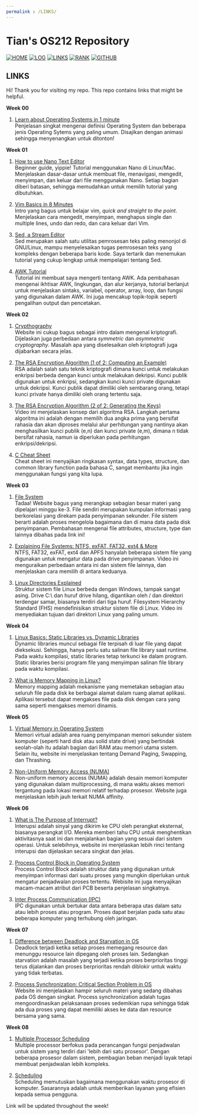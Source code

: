 ```yaml
---
permalink : /LINKS/
---
```


# Tian's OS212 Repository

[![HOME](https://img.shields.io/badge/-HOME-FFFF00?style=for-the-badge&logoColor=white)](https://tianpramesti.github.io/os212/)
[![LOG](https://img.shields.io/badge/-LOG-FF0080?style=for-the-badge&logoColor=white)](https://github.com/tianpramesti/os212/blob/master/TXT/mylog.txt)
[![LINKS](https://img.shields.io/badge/-LINKS-8000FF?style=for-the-badge&logoColor=white)](https://github.com/tianpramesti/os212/blob/master/links.md)
[![RANK](https://img.shields.io/badge/-RANK-0011ff?style=for-the-badge&logoColor=white)](https://github.com/tianpramesti/os212/blob/master/TXT/myrank.txt)
[![GITHUB](https://img.shields.io/badge/GitHub-100000?style=for-the-badge&logo=github&logoColor=white)](https://github.com/tianpramesti/os212)

## LINKS

Hi! Thank you for visiting my repo. This repo contains links that might be helpful.

**Week 00**
1. [Learn about Operating Systems in 1 minute](https://www.youtube.com/watch?v=fkGCLIQx1MI)<br>Penjelasan singkat mengenai definisi Operating System dan beberapa jenis Operating Sytems yang paling umum. Disajikan dengan animasi sehingga menyenangkan untuk ditonton!  

**Week 01**
1. [How to use Nano Text Editor](https://www.youtube.com/watch?v=Jf0ZJZJ8jlI)<br>Beginner guide, yippie! Tutorial menggunakan Nano di Linux/Mac. Menjelaskan dasar-dasar untuk membuat file, menavigasi, mengedit, menyimpan, dan keluar dari file menggunakan Nano. Setiap bagian diberi batasan, sehingga memudahkan untuk memilih tutorial yang dibutuhkan.  

2. [Vim Basics in 8 Minutes](https://www.youtube.com/watch?v=ggSyF1SVFr4)<br>Intro yang bagus untuk belajar vim, *quick and straight to the point*. Menjelaskan cara mengedit, menyimpan, menghapus single dan multiple lines, undo dan redo, dan cara keluar dari Vim. 

3. [Sed, a Stream Editor](https://www.gnu.org/software/sed/manual/sed.html)<br>Sed merupakan salah satu utilitas pemrosesan teks paling menonjol di GNU/Linux, mampu menyelesaikan tugas pemrosesan teks yang kompleks dengan beberapa baris kode. Saya tertarik dan menemukan tutorial yang cukup lengkap untuk mempelajari tentang Sed.

4. [AWK Tutorial](https://www.tutorialspoint.com/awk/index.htm)<br>Tutorial ini membuat saya mengerti tentang AWK. Ada pembahasan mengenai ikhtisar AWK, lingkungan, dan alur kerjanya, tutorial berlanjut untuk menjelaskan sintaks, variabel, operator, array, loop, dan fungsi yang digunakan dalam AWK. Ini juga mencakup topik-topik seperti pengalihan output dan pencetakan.

**Week 02**
1. [Crypthography](https://www.synopsys.com/glossary/what-is-cryptography.html)<br>Website ini cukup bagus sebagai intro dalam mengenal kriptografi. Dijelaskan juga perbedaan antara *symmetric* dan *asymmetric cryptography*. Masalah apa yang diselesaikan oleh kriptografi juga dijabarkan secara jelas.

2. [The RSA Encryption Algorithm (1 of 2: Computing an Example)](https://www.youtube.com/watch?v=4zahvcJ9glg)<br>RSA adalah salah satu teknik kriptografi dimana kunci untuk melakukan enkripsi berbeda dengan kunci untuk melakukan dekripsi. Kunci publik digunakan untuk enkripsi, sedangkan kunci kunci private digunakan untuk dekripsi. Kunci publik dapat dimiliki oleh sembarang orang, tetapi kunci private hanya dimiliki oleh orang tertentu saja.

3. [The RSA Encryption Algorithm (2 of 2: Generating the Keys)](https://www.youtube.com/watch?v=oOcTVTpUsPQ)<br>Video ini menjelaskan konsep dari algoritma RSA. Langkah pertama algoritma ini adalah dengan memilih dua angka prima yang bersifat rahasia dan akan diproses melalui alur perhitungan yang nantinya akan menghasilkan kunci publik (e,n) dan kunci private (e,m), dimana n tidak bersifat rahasia, namun ia diperlukan pada perhitungan enkripsi/dekripsi.

4. [C Cheat Sheet](https://cheatography.com/ashlyn-black/cheat-sheets/c-reference/)<br>Cheat sheet ini  menyajikan ringkasan syntax, data types, structure, dan common library function pada bahasa C, sangat membantu jika ingin menggunakan fungsi yang kita lupa.

**Week 03**
1. [File System](https://www.guru99.com/file-systems-operating-system.html)<br>Tadaa! Website bagus yang merangkap sebagian besar materi yang dipelajari minggu ke-3. File sendiri merupakan kumpulan informasi yang berkorelasi yang direkam pada penyimpanan sekunder. File sistem berarti adalah proses mengelola bagaimana dan di mana data pada disk penyimpanan. Pembahasan mengenai file attributes, structure, type dan lainnya dibahas pada link ini!

2. [Explaining File Systems: NTFS, exFAT, FAT32, ext4 & More](https://www.youtube.com/watch?v=_h30HBYxtws)<br>NTFS, FAT32, exFAT, ext4 dan APFS hanyalah beberapa sistem file yang digunakan untuk mengatur data pada drive penyimpanan. Video ini menguraikan perbedaan antara ini dan sistem file lainnya, dan menjelaskan cara memilih di antara keduanya.

3. [Linux Directories Explained](https://www.youtube.com/watch?v=HbgzrKJvDRw)<br>Struktur sistem file Linux berbeda dengan Windows, tampak sangat asing. Drive C:\ dan huruf drive hilang, digantikan oleh / dan direktori terdengar samar, biasanya terdiri dari tiga huruf. Filesystem Hierarchy Standard (FHS) mendefinisikan struktur sistem file di Linux. Video ini menyediakan tujuan dari direktori Linux yang paling umum.

**Week 04**
1. [Linux Basics: Static Libraries vs. Dynamic Libraries](https://medium.com/swlh/linux-basics-static-libraries-vs-dynamic-libraries-a7bcf8157779)<br>Dynamic libraries muncul sebagai file terpisah di luar file yang dapat dieksekusi. Sehingga, hanya perlu satu salinan file library saat runtime. Pada waktu kompilasi, static libraries tetap terkunci ke dalam program. Static libraries berisi program file yang menyimpan salinan file library pada waktu kompilasi.

2. [What is Memory Mapping in Linux?](https://ostoday.org/linux/what-is-memory-mapping-in-linux.html)<br>Memory mapping adalah mekanisme yang memetakan sebagian atau seluruh file pada disk ke berbagai alamat dalam ruang alamat aplikasi. Aplikasi tersebut dapat mengakses file pada disk dengan cara yang sama seperti mengakses memori dinamis.

**Week 05**
1. [Virtual Memory in Operating System](https://www.geeksforgeeks.org/virtual-memory-in-operating-system/)<br>Memori virtual adalah area ruang penyimpanan memori sekunder sistem komputer (seperti hard disk atau solid state drive) yang bertindak seolah-olah itu adalah bagian dari RAM atau memori utama sistem. Selain itu, website ini menjelaskan tentang Demand Paging, Swapping, dan Thrashing.

2. [Non-Uniform Memory Access (NUMA)](https://www.techplayon.com/what-is-numa-non-uniform-memory-access/)<br>Non-uniform memory access (NUMA) adalah desain memori komputer yang digunakan dalam multiprocessing, di mana waktu akses memori tergantung pada lokasi memori relatif terhadap prosesor. Website juga menjelaskan lebih jauh terkait NUMA affinity.

**Week 06**
1. [What is The Purpose of Interrupt?](https://allaboutcomputersolutions.com/qa/what-is-the-purpose-of-interrupt.html)<br>Interupsi adalah sinyal yang dikirim ke CPU oleh perangkat eksternal, biasanya perangkat I/O. Mereka memberi tahu CPU untuk menghentikan aktivitasnya saat ini dan menjalankan bagian yang sesuai dari sistem operasi. Untuk selebihnya, website ini menjelaskan lebih rinci tentang interupsi dan dijelaskan secara singkat dan jelas.

2. [Process Control Block in Operating System](https://afteracademy.com/blog/process-control-block-in-operating-system)<br>Process Control Block adalah struktur data yang digunakan untuk menyimpan informasi dari suatu proses yang mungkin diperlukan untuk mengatur penjadwalan proses tertentu. Webisite ini juga menyajikan macam-macam atribut dari PCB beserta penjelasan singkatnya.

3. [Inter Process Communication (IPC)](https://www.geeksforgeeks.org/inter-process-communication-ipc/)<br>IPC digunakan untuk bertukar data antara beberapa utas dalam satu atau lebih proses atau program. Proses dapat berjalan pada satu atau beberapa komputer yang terhubung oleh jaringan. 

**Week 07**
1. [Difference between Deadlock and Starvation in OS](https://www.geeksforgeeks.org/difference-between-deadlock-and-starvation-in-os/)<br>Deadlock terjadi ketika setiap proses memegang resource dan menunggu resource lain dipegang oleh proses lain. Sedangkan starvation adalah masalah yang terjadi ketika proses berprioritas tinggi terus dijalankan dan proses berprioritas rendah diblokir untuk waktu yang tidak terbatas.

2. [Process Synchronization: Critical Section Problem in OS](https://www.guru99.com/process-synchronization.html)<br>Website ini menjelaskan hampir seluruh materi yang sedang dibahas pada OS dengan singkat. Process synchronization adalah tugas mengoordinasikan pelaksanaan proses sedemikian rupa sehingga tidak ada dua proses yang dapat memiliki akses ke data dan resource bersama yang sama.

**Week 08**
1. [Multiple Processor Scheduling](https://binaryterms.com/multiple-processor-scheduling.html)<br>Multiple processor berfokus pada perancangan fungsi penjadwalan untuk sistem yang terdiri dari 'lebih dari satu prosesor'. Dengan beberapa prosesor dalam sistem, pembagian beban menjadi layak tetapi membuat penjadwalan lebih kompleks.

2. [Scheduling](http://www2.cs.uregina.ca/~hamilton/courses/330/notes/scheduling/scheduling.html)<br> Scheduling memutuskan bagaimana menggunakan waktu prosesor di komputer. Sasarannya adalah untuk memberikan layanan yang efisien kepada semua pengguna. 

Link will be updated throughout the week!


